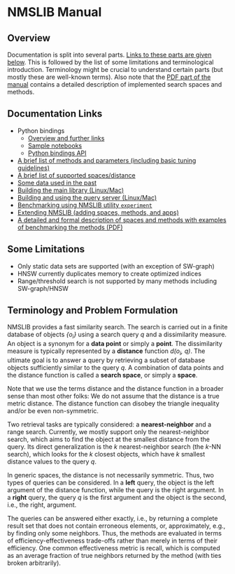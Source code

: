 # NMSLIB Manual

## Overview

Documentation is split into several parts. 
[Links to these parts are given below](#documentation-links).
This is followed by the list of some limitations and terminological introduction. 
Terminology might be crucial to understand certain parts (but mostly these are well-known terms).
Also note that the [PDF part of the manual](/manual/latex/manual.pdf)
contains a detailed description of implemented search spaces and methods.

## Documentation Links

* Python bindings
  - [Overview and further links](/python_bindings/README.md) 
  - [Sample notebooks](/python_bindings/notebooks/README.md)
  - [Python bindings API](https://nmslib.github.io/nmslib/index.html)
* [A brief list of methods and parameters (including basic tuning guidelines)](/manual/methods.md)
* [A brief list of supported spaces/distance](/manual/spaces.md)
* [Some data used in the past](/manual/datasets.md)
* [Building the main library (Linux/Mac)](/manual/build.md)
* [Building and using the query server (Linux/Mac)](/manual/query_server.md)
* [Benchmarking using NMSLIB utility ``experiment``](/manual/benchmarking.md)
* [Extending NMSLIB (adding spaces, methods, and apps)](/manual/extend.md)
* [A detailed and formal description of spaces and methods with examples of benchmarking the methods (PDF)](/manual/latex/manual.pdf)


## Some Limitations

* Only static data sets are supported (with an exception of SW-graph)
* HNSW currently duplicates memory to create optimized indices
* Range/threshold search is not supported by many methods including SW-graph/HNSW


## Terminology and Problem Formulation

NMSLIB provides a fast similarity search.
The search is carried out in a finite database of objects _{o<sub>i</sub>}_
using a search query _q_ and a dissimilarity measure.
 An object is a synonym for a **data point** or simply a **point**. 
 The dissimilarity measure is typically represented by a **distance** function _d(o<sub>i</sub>, q)_. 
The ultimate goal is to answer a query by retrieving a subset of database objects sufficiently similar to the query _q_.
A combination of data points and the distance function is called a **search space**,
or simply a **space**.


Note that we use the terms distance and the distance function in a broader sense than
most other folks:
We do not assume that the distance is a true metric distance. 
The distance function can disobey the triangle inequality and/or be even non-symmetric.

Two retrieval tasks are typically considered: a **nearest-neighbor** and a range search.
Currently, we mostly support only the nearest-neighbor search,
which  aims to find the object at the smallest distance from the query.
Its direct generalization is the _k_ nearest-neighbor search (the _k_-NN search),
which looks for the _k_  closest objects, which 
have _k_ smallest distance values to the query _q_.
 
In generic spaces, the distance is not necessarily symmetric. 
Thus, two types of queries can be considered. 
In a  **left** query, the object is the left argument of the distance function,
while the query is the right argument.
In a **right** query, the query _q_ is the first argument and the object is the second, i.e., the right, argument.

The queries can be answered either exactly, 
i.e., by returning a complete result set that does not contain erroneous elements, or, 
approximately, e.g., by finding only some neighbors.
Thus, the methods are evaluated in terms of efficiency-effectiveness trade-offs
rather than merely in terms of their efficiency.
One common effectiveness metric is recall, 
which is computed as
an average fraction of true neighbors returned by the method (with ties broken arbitrarily).

